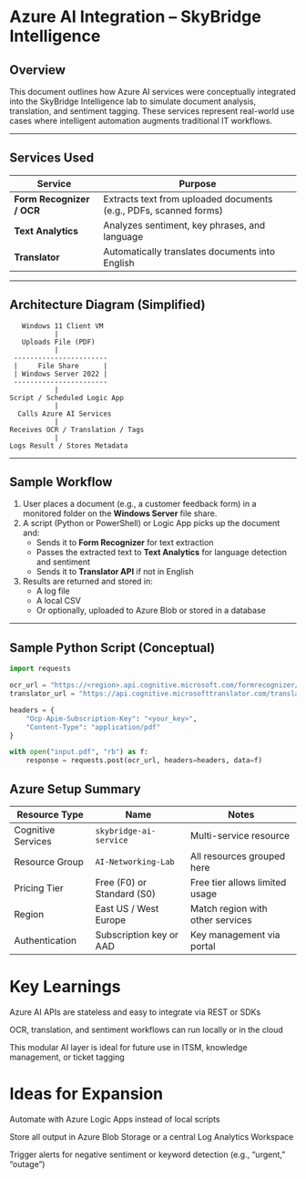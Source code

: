 # Azure AI Integration – SkyBridge Intelligence

## Overview

This document outlines how Azure AI services were conceptually integrated into the SkyBridge Intelligence lab to simulate document analysis, translation, and sentiment tagging. These services represent real-world use cases where intelligent automation augments traditional IT workflows.

---

## Services Used

| Service              | Purpose                                           |
|----------------------|---------------------------------------------------|
| **Form Recognizer / OCR** | Extracts text from uploaded documents (e.g., PDFs, scanned forms) |
| **Text Analytics**    | Analyzes sentiment, key phrases, and language     |
| **Translator**        | Automatically translates documents into English   |

---

## Architecture Diagram (Simplified)

       Windows 11 Client VM
               |
       Uploads File (PDF)
               |
     -----------------------
     |     File Share      |
     | Windows Server 2022 |
     -----------------------
               |
    Script / Scheduled Logic App
               |
      Calls Azure AI Services
               |
    Receives OCR / Translation / Tags
               |
    Logs Result / Stores Metadata
    

---

## Sample Workflow

1. User places a document (e.g., a customer feedback form) in a monitored folder on the **Windows Server** file share.
2. A script (Python or PowerShell) or Logic App picks up the document and:
   - Sends it to **Form Recognizer** for text extraction
   - Passes the extracted text to **Text Analytics** for language detection and sentiment
   - Sends it to **Translator API** if not in English
3. Results are returned and stored in:
   - A log file
   - A local CSV
   - Or optionally, uploaded to Azure Blob or stored in a database

---

## Sample Python Script (Conceptual)

```python
import requests

ocr_url = "https://<region>.api.cognitive.microsoft.com/formrecognizer/documentModels/prebuilt-read:analyze?api-version=2023-07-31"
translator_url = "https://api.cognitive.microsofttranslator.com/translate?api-version=3.0&to=en"

headers = {
    "Ocp-Apim-Subscription-Key": "<your_key>",
    "Content-Type": "application/pdf"
}

with open("input.pdf", "rb") as f:
    response = requests.post(ocr_url, headers=headers, data=f)
```

## Azure Setup Summary

| **Resource Type**        | **Name**                | **Notes**                                |
|--------------------------|--------------------------|-------------------------------------------|
| Cognitive Services       | `skybridge-ai-service`   | Multi-service resource                    |
| Resource Group           | `AI-Networking-Lab`      | All resources grouped here                |
| Pricing Tier             | Free (F0) or Standard (S0)| Free tier allows limited usage           |
| Region                   | East US / West Europe    | Match region with other services          |
| Authentication           | Subscription key or AAD  | Key management via portal    

# Key Learnings

 Azure AI APIs are stateless and easy to integrate via REST or SDKs

 OCR, translation, and sentiment workflows can run locally or in the cloud

 This modular AI layer is ideal for future use in ITSM, knowledge management, or ticket tagging

# Ideas for Expansion

 Automate with Azure Logic Apps instead of local scripts

 Store all output in Azure Blob Storage or a central Log Analytics Workspace

 Trigger alerts for negative sentiment or keyword detection (e.g., “urgent,” “outage”)
